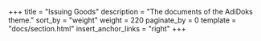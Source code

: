 +++
title = "Issuing Goods"
description = "The documents of the AdiDoks theme."
sort_by = "weight"
weight = 220
paginate_by = 0
template = "docs/section.html"
insert_anchor_links = "right"
+++
